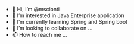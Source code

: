 - 👋 Hi, I’m @mscionti
- 👀 I’m interested in Java Enterprise application
- 🌱 I’m currently learning Spring and Spring boot
- 💞️ I’m looking to collaborate on ...
- 📫 How to reach me ...

<!---
mscionti/mscionti is a ✨ special ✨ repository because its `README.md` (this file) appears on your GitHub profile.
You can click the Preview link to take a look at your changes.
--->
